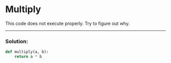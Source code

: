 # Multiply

This code does not execute properly. Try to figure out why.

---

### Solution:

```python
def multiply(a, b):
    return a * b
```
